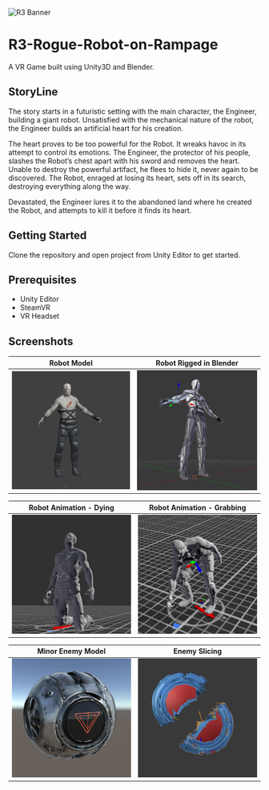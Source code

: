 ![R3 Banner](Screenshots/ROBOT.png?raw=true "Banner")
# R3-Rogue-Robot-on-Rampage
A VR Game built using Unity3D and Blender.

## StoryLine
The story starts in a futuristic setting with the main character, the Engineer, building a giant robot. Unsatisfied with the mechanical nature of the robot, the Engineer builds an artificial heart for his creation. 

The heart proves to be too powerful for the Robot. It wreaks havoc in its attempt to control its emotions. The Engineer, the protector of his people, slashes the Robot’s chest apart with his sword and removes the heart. Unable to destroy the powerful artifact, he flees to hide it, never again to be discovered. The Robot, enraged at losing its heart, sets off in its search, destroying everything along the way. 

Devastated, the Engineer lures it to the abandoned land where he created the Robot, and attempts to kill it before it finds its heart.

## Getting Started
Clone the repository and open project from Unity Editor to get started.

## Prerequisites
* Unity Editor
* SteamVR
* VR Headset

## Screenshots
Robot Model                |  Robot Rigged in Blender       
:-------------------------:|:-------------------------:
![R3](Screenshots/robot.PNG?raw=true "R3") |![R3](Screenshots/rig.PNG?raw=true "R3")

Robot Animation - Dying               |  Robot Animation - Grabbing      
:-------------------------:|:-------------------------:
![R3](Screenshots/dying.png?raw=true "R3") |  ![R3](Screenshots/grabheart.png?raw=true "R3")

Minor Enemy Model             |       Enemy Slicing
:-------------------------:|:-------------------------:
![R3](Screenshots/enemy.PNG?raw=true "R3") |  ![R3](Screenshots/slicing.png?raw=true "R3")


